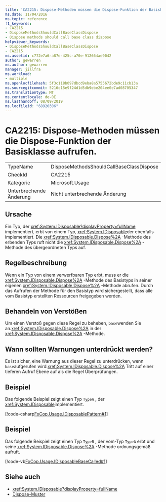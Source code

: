 ```yaml
---
title: 'CA2215: Dispose-Methoden müssen die Dispose-Funktion der Basisklasse aufrufen.'
ms.date: 11/04/2016
ms.topic: reference
f1_keywords:
- CA2215
- DisposeMethodsShouldCallBaseClassDispose
- Dispose methods should call base class dispose
helpviewer_keywords:
- DisposeMethodsShouldCallBaseClassDispose
- CA2215
ms.assetid: c772e7a6-a87e-425c-a70e-912664ae9042
author: gewarren
ms.author: gewarren
manager: jillfra
ms.workload:
- multiple
ms.openlocfilehash: 5f3c118b097dbcd9eba8a5755672bde9c11cb13a
ms.sourcegitcommit: 5216c15e9f24d1d5db9ebe204ee0e7ad08705347
ms.translationtype: MT
ms.contentlocale: de-DE
ms.lasthandoff: 08/09/2019
ms.locfileid: "68920306"
---
```

# <a name="ca2215-dispose-methods-should-call-base-class-dispose"></a>CA2215: Dispose-Methoden müssen die Dispose-Funktion der Basisklasse aufrufen.

|||
|-|-|
|TypeName|DisposeMethodsShouldCallBaseClassDispose|
|CheckId|CA2215|
|Kategorie|Microsoft.Usage|
|Unterbrechende Änderung|Nicht unterbrechende Änderung|

## <a name="cause"></a>Ursache
Ein Typ, der <xref:System.IDisposable?displayProperty=fullName> implementiert, erbt von einem Typ, <xref:System.IDisposable>der ebenfalls implementiert. Die <xref:System.IDisposable.Dispose%2A> -Methode des erbenden Typs ruft nicht die <xref:System.IDisposable.Dispose%2A> -Methode des übergeordneten Typs auf.

## <a name="rule-description"></a>Regelbeschreibung
Wenn ein Typ von einem verwerfbaren Typ erbt, muss er die <xref:System.IDisposable.Dispose%2A> -Methode des Basistyps in seiner eigenen <xref:System.IDisposable.Dispose%2A> -Methode abrufen. Durch das Aufrufen der Methode für den Basistyp wird sichergestellt, dass alle vom Basistyp erstellten Ressourcen freigegeben werden.

## <a name="how-to-fix-violations"></a>Behandeln von Verstößen
Um einen Verstoß gegen diese Regel zu beheben, `base`wenden Sie an.<xref:System.IDisposable.Dispose%2A> in der <xref:System.IDisposable.Dispose%2A> -Methode.

## <a name="when-to-suppress-warnings"></a>Wann sollten Warnungen unterdrückt werden?
Es ist sicher, eine Warnung aus dieser Regel zu unterdrücken, wenn `base`aufgerufen wird.<xref:System.IDisposable.Dispose%2A> Tritt auf einer tieferen Aufruf Ebene auf als die Regel Überprüfungen.

## <a name="example"></a>Beispiel
Das folgende Beispiel zeigt einen Typ `TypeA` , der <xref:System.IDisposable>implementiert.

[!code-csharp[FxCop.Usage.IDisposablePattern#1](../code-quality/codesnippet/CSharp/ca2215-dispose-methods-should-call-base-class-dispose_1.cs)]

## <a name="example"></a>Beispiel
Das folgende Beispiel zeigt einen Typ `TypeB` , der vom-Typ `TypeA` erbt und seine <xref:System.IDisposable.Dispose%2A> -Methode ordnungsgemäß aufruft.

[!code-vb[FxCop.Usage.IDisposableBaseCalled#1](../code-quality/codesnippet/VisualBasic/ca2215-dispose-methods-should-call-base-class-dispose_2.vb)]

## <a name="see-also"></a>Siehe auch

- <xref:System.IDisposable?displayProperty=fullName>
- [Dispose-Muster](/dotnet/standard/design-guidelines/dispose-pattern)